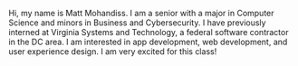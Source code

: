 Hi, my name is Matt Mohandiss. I am a senior with a major in Computer Science and minors in Business and Cybersecurity. I have previously interned at Virginia Systems and Technology, a federal software contractor in the DC area. I am interested in app development, web development, and user experience design. I am very excited for this class! 
